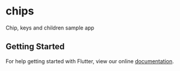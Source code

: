 # chips

Chip, keys and children sample app

## Getting Started

For help getting started with Flutter, view our online
[documentation](https://flutter.io/).
